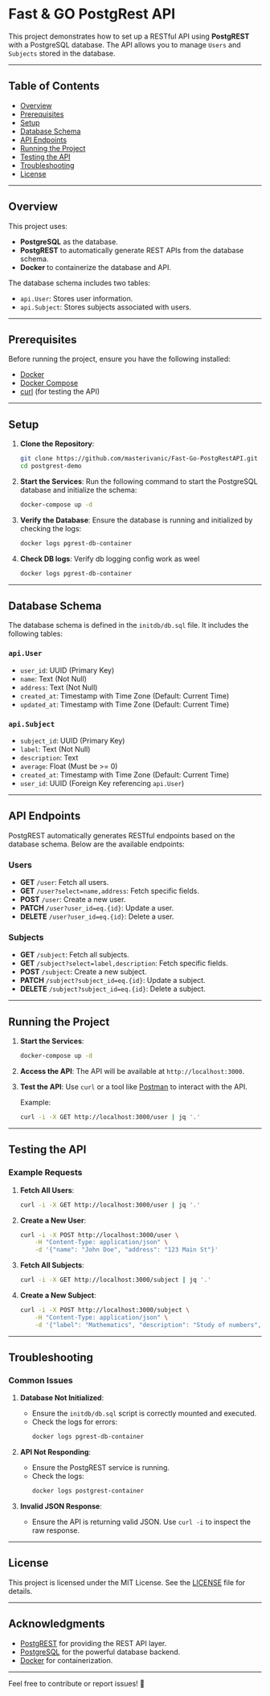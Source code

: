 # Fast & GO PostgRest API

This project demonstrates how to set up a RESTful API using **PostgREST** with a PostgreSQL database. The API allows you to manage `Users` and `Subjects` stored in the database.

---

## Table of Contents

- [Overview](#overview)
- [Prerequisites](#prerequisites)
- [Setup](#setup)
- [Database Schema](#database-schema)
- [API Endpoints](#api-endpoints)
- [Running the Project](#running-the-project)
- [Testing the API](#testing-the-api)
- [Troubleshooting](#troubleshooting)
- [License](#license)

---

## Overview

This project uses:
- **PostgreSQL** as the database.
- **PostgREST** to automatically generate REST APIs from the database schema.
- **Docker** to containerize the database and API.

The database schema includes two tables:
- `api.User`: Stores user information.
- `api.Subject`: Stores subjects associated with users.

---

## Prerequisites

Before running the project, ensure you have the following installed:

- [Docker](https://docs.docker.com/get-docker/)
- [Docker Compose](https://docs.docker.com/compose/install/)
- [curl](https://curl.se/) (for testing the API)

---

## Setup

1. **Clone the Repository**:
   ```bash
   git clone https://github.com/masterivanic/Fast-Go-PostgRestAPI.git
   cd postgrest-demo
   ```

2. **Start the Services**:
   Run the following command to start the PostgreSQL database and initialize the schema:
   ```bash
   docker-compose up -d
   ```

3. **Verify the Database**:
   Ensure the database is running and initialized by checking the logs:
   ```bash
   docker logs pgrest-db-container
   ```

4. **Check DB logs**:
   Verify db logging config work as weel
    ```bash
   docker logs pgrest-db-container 
   ```

---

## Database Schema

The database schema is defined in the `initdb/db.sql` file. It includes the following tables:

### `api.User`
- `user_id`: UUID (Primary Key)
- `name`: Text (Not Null)
- `address`: Text (Not Null)
- `created_at`: Timestamp with Time Zone (Default: Current Time)
- `updated_at`: Timestamp with Time Zone (Default: Current Time)

### `api.Subject`
- `subject_id`: UUID (Primary Key)
- `label`: Text (Not Null)
- `description`: Text
- `average`: Float (Must be >= 0)
- `created_at`: Timestamp with Time Zone (Default: Current Time)
- `user_id`: UUID (Foreign Key referencing `api.User`)

---

## API Endpoints

PostgREST automatically generates RESTful endpoints based on the database schema. Below are the available endpoints:

### Users
- **GET** `/user`: Fetch all users.
- **GET** `/user?select=name,address`: Fetch specific fields.
- **POST** `/user`: Create a new user.
- **PATCH** `/user?user_id=eq.{id}`: Update a user.
- **DELETE** `/user?user_id=eq.{id}`: Delete a user.

### Subjects
- **GET** `/subject`: Fetch all subjects.
- **GET** `/subject?select=label,description`: Fetch specific fields.
- **POST** `/subject`: Create a new subject.
- **PATCH** `/subject?subject_id=eq.{id}`: Update a subject.
- **DELETE** `/subject?subject_id=eq.{id}`: Delete a subject.

---

## Running the Project

1. **Start the Services**:
   ```bash
   docker-compose up -d
   ```

2. **Access the API**:
   The API will be available at `http://localhost:3000`.

3. **Test the API**:
   Use `curl` or a tool like [Postman](https://www.postman.com/) to interact with the API.

   Example:
   ```bash
   curl -i -X GET http://localhost:3000/user | jq '.'
   ```

---

## Testing the API

### Example Requests

1. **Fetch All Users**:
   ```bash
   curl -i -X GET http://localhost:3000/user | jq '.'
   ```

2. **Create a New User**:
   ```bash
   curl -i -X POST http://localhost:3000/user \
       -H "Content-Type: application/json" \
       -d '{"name": "John Doe", "address": "123 Main St"}'
   ```

3. **Fetch All Subjects**:
   ```bash
   curl -i -X GET http://localhost:3000/subject | jq '.'
   ```

4. **Create a New Subject**:
   ```bash
   curl -i -X POST http://localhost:3000/subject \
       -H "Content-Type: application/json" \
       -d '{"label": "Mathematics", "description": "Study of numbers", "average": 85.5, "user_id": "123e4567-e89b-12d3-a456-426614174000"}'
   ```

---

## Troubleshooting

### Common Issues

1. **Database Not Initialized**:
   - Ensure the `initdb/db.sql` script is correctly mounted and executed.
   - Check the logs for errors:
     ```bash
     docker logs pgrest-db-container
     ```

2. **API Not Responding**:
   - Ensure the PostgREST service is running.
   - Check the logs:
     ```bash
     docker logs postgrest-container
     ```

3. **Invalid JSON Response**:
   - Ensure the API is returning valid JSON. Use `curl -i` to inspect the raw response.

---

## License

This project is licensed under the MIT License. See the [LICENSE](LICENSE) file for details.

---

## Acknowledgments

- [PostgREST](https://postgrest.org/) for providing the REST API layer.
- [PostgreSQL](https://www.postgresql.org/) for the powerful database backend.
- [Docker](https://www.docker.com/) for containerization.

---

Feel free to contribute or report issues! 🚀


